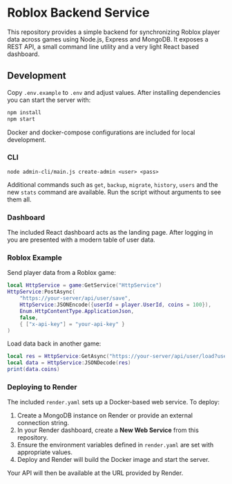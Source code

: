# Roblox Backend Service

This repository provides a simple backend for synchronizing Roblox player data across games using Node.js, Express and MongoDB.  It exposes a REST API, a small command line utility and a very light React based dashboard.

## Development

Copy `.env.example` to `.env` and adjust values.  After installing dependencies you can start the server with:

```bash
npm install
npm start
```

Docker and docker-compose configurations are included for local development.

### CLI

```
node admin-cli/main.js create-admin <user> <pass>
```

Additional commands such as `get`, `backup`, `migrate`, `history`, `users` and the new `stats` command are available. Run the script without arguments to see them all.

### Dashboard

The included React dashboard acts as the landing page. After logging in you are presented with a modern table of user data.

### Roblox Example

Send player data from a Roblox game:

```lua
local HttpService = game:GetService("HttpService")
HttpService:PostAsync(
    "https://your-server/api/user/save",
    HttpService:JSONEncode({userId = player.UserId, coins = 100}),
    Enum.HttpContentType.ApplicationJson,
    false,
    { ["x-api-key"] = "your-api-key" }
)
```

Load data back in another game:

```lua
local res = HttpService:GetAsync("https://your-server/api/user/load?userId=" .. player.UserId, false, { ["x-api-key"] = "your-api-key" })
local data = HttpService:JSONDecode(res)
print(data.coins)
```

### Deploying to Render

The included `render.yaml` sets up a Docker-based web service. To deploy:

1. Create a MongoDB instance on Render or provide an external connection string.
2. In your Render dashboard, create a **New Web Service** from this repository.
3. Ensure the environment variables defined in `render.yaml` are set with
   appropriate values.
4. Deploy and Render will build the Docker image and start the server.

Your API will then be available at the URL provided by Render.
